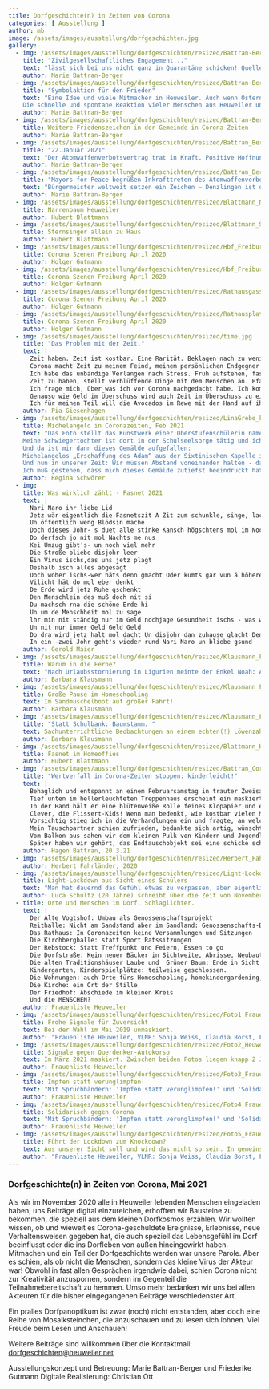 ```yaml
---
title: Dorfgeschichte(n) in Zeiten von Corona
categories: [ Ausstellung ]
author: mb
image: /assets/images/ausstellung/dorfgeschichten.jpg
gallery:
  - img: /assets/images/ausstellung/dorfgeschichten/resized/Battran-Berger_Bild_1_Karikatur_pdf__1_Seite_.jpg
    title: "Zivilgesellschaftliches Engagement..." 
    text: "lässt sich bei uns nicht ganz in Quarantäne schicken! Quelle: AgnesAvagyan (https://www.live-karikaturen.ch/), Bearbeitung: Marie Battran-Berger"
    author: Marie Battran-Berger
  - img: /assets/images/ausstellung/dorfgeschichten/resized/Battran-Berger_Bild_2_PACE Fahnen Ostern 2020 Collage Heuweiler.jpg
    title: "Symbolaktion für den Frieden"
    text: "Eine Idee und viele Mitmacher in Heuweiler. Auch wenn Ostern 2020 von sozialen Kontaktbeschränkungen wegen Corona dominiert war, wird der Einsatz für den Frieden in der Welt nicht vergessen. Als Zeichen der Solidarität hängten über 20 Heuweiler Familien und Einzelpersonen die bunten Regenbogen-PACE-Fahnen an Fenster und Balkone. Initiiert wurde die Aktion von einer Bürgerin Heuweilers über das Forum des Bürgernetzes Heuweiler. Dort schrieb sie: 'Vor lauter Corona und Fokussierung auf unser Wohlergehen dürfen wir die geflüchteten Menschen und die anhaltenden Kriege in der Welt nicht vergessen. In diesem Jahr wären zum 60. Mal Ostermärsche in Deutschland gewesen. Da diese nicht stattfinden, setzen wir symbolische Zeichen dafür,dass auch der soziale und politische Frieden zum eigentlichen Ernstfall gehören.'
    Die schnelle und spontane Reaktion vieler Menschen aus Heuweiler und das Schicken von Fotos zeigen, dass auch in Zeiten von Corona - oder gerade deswegen – das bürgerschaftliche Engagement nicht in totaler Quarantäne ist. Quelle: Von Haus zu Haus 16 vom 16.04.2020."
    author: Marie Battran-Berger
  - img: /assets/images/ausstellung/dorfgeschichten/resized/Battran-Berger_Bild_3_Volkstrauertag Heuweiler Nov2020.jpg
    title: Weitere Friedenszeichen in der Gemeinde in Corona-Zeiten
    author: Marie Battran-Berger
  - img: /assets/images/ausstellung/dorfgeschichten/resized/Battran_Berger_Bild_4_Kriegerdenkmal Heuweiler Januar 2021.jpg
    title: "22.Januar 2021"
    text: "Der Atomwaffenverbotsvertrag trat in Kraft. Positive Hoffnungszeichen, dass die Menschen in Nach-Corona-Zeiten auch in Sachen Frieden sicher leben können."
    author: Marie Battran-Berger
  - img: /assets/images/ausstellung/dorfgeschichten/resized/Battran_Berger_Bild_5_Buergermeister_von_ Denzlingen_zeigt_Flagge_22_1_22.jpg
    title: "Mayors for Peace begrüßen Inkrafttreten des Atomwaffenverbotsvertrages."
    text: "Bürgermeister weltweit setzen ein Zeichen – Denzlingen ist dabei. Am 22. Januar 2021 tritt der von den Vereinten Nationen im Jahr 2017 verabschiedete Atomwaffenverbotsvertrag in Kraft. Atomwaffen sind ab jetzt völkerrechtlich geächtet und verboten. Die Organisation Mayors for Peace, ein von Hiroshima geführtes, weltweites Städtebündnis mit rund 8.000 Mitgliedern, darunter 700 Städte in Deutschland, begrüßt das Inkrafttreten des Vertrages. Als Zeichen ihrer Unterstützung für dieses besondere Ereignis hissen etliche deutsche Mitgliedskommunen am 22. Januar die Mayors for Peace Flagge, so auch der Denzlinger Bürgermeister Markus Hollemann. Quelle: Homepage der Gemeinde Denzlingen"
    author: Marie Battran-Berger
  - img: /assets/images/ausstellung/dorfgeschichten/resized/Blattmann_Narrenbaum-Heuweiler.JPG
    title: Narrenbaum Heuweiler
    author: Hubert Blattmann
  - img: /assets/images/ausstellung/dorfgeschichten/resized/Blattmann_Sternsinger_ Allein_ zu_ Haus_Dez_2020.JPG
    title: Sternsinger allein zu Haus
    author: Hubert Blattmann
  - img: /assets/images/ausstellung/dorfgeschichten/resized/Hbf_Freiburg_13.03.2020-1.jpg
    title: Corona Szenen Freiburg April 2020
    author: Holger Gutmann
  - img: /assets/images/ausstellung/dorfgeschichten/resized/Hbf_Freiburg_13.03.2020-2.jpg
    title: Corona Szenen Freiburg April 2020
    author: Holger Gutmann
  - img: /assets/images/ausstellung/dorfgeschichten/resized/Rathausgasse_Freiburg_07.04.2020-1.jpg
    title: Corona Szenen Freiburg April 2020
    author: Holger Gutmann
  - img: /assets/images/ausstellung/dorfgeschichten/resized/Rathausplatz_Freiburg_07.04.2020-1.jpg
    title: Corona Szenen Freiburg April 2020
    author: Holger Gutmann
  - img: /assets/images/ausstellung/dorfgeschichten/resized/time.jpg
    title: "Das Problem mit der Zeit."
    text: |
      Zeit haben. Zeit ist kostbar. Eine Rarität. Beklagen nach zu wenig Zeit. Zeit ist Geld Zeitverschwendung. Alles ist zeitaufwendig. Zeitlos leben. Die Zeit läuft ab. Lebenszeit. Ich wünschte, ich hätte weniger Zeit.
      Corona macht Zeit zu meinem Feind, meinem persönlichen Endgegner im Kampf gegen das Nichtstun.
      Ich habe das unbändige Verlangen nach Stress. Früh aufstehen, fast keine Zeit fürs Frühstück haben, aus dem Haus hetzen, nebenbei im Rucksack nach Geld für das Mittagessen kramen. Schööön! Und dann abends aufs Sofa, so fertig sein, dass man sich nicht wegen der viel zu großen Auswahl auf Netflix einem zehnminütigen innerlichen Konflikt unterzieht. Ich wünsche mir, dass Treppensteigen wieder richtig anstrengend wird, dass man im Bett höchstens noch den Wecker für den nächsten Morgen anstellt und dass Sonntage richtige Sonntage sind und nicht fast schon Montage. Sonntag und Montag verschwimmen, hätt‘ auch keiner gedacht.
      Zeit zu haben, stellt verblüffende Dinge mit dem Menschen an. Pfandflaschen abgeben macht Spaß, ich schwöre! Durch Zeit wird Nichtstun plötzlich zu einer Enttäuschung. Wie Pizza mit zu viel Käse. Die ersten 5 Bissen ist es toll, danach, wenn der Käse kalt ist, irgendwie eklig. Bei uns ist durch zu viel Zeit etwas Seltsames AUF den Köpfen entstanden. Auf dem Merkwürdigkeits- Barometer von 1-10 folgen kurz danach die Dinge, die IN den Köpfen erschaffen wurden. Auch nicht erwähnenswert.
      Ich frage mich, über was ich vor Corona nachgedacht habe. Ich komme auf keine Antwort. Vergessen.
      Genauso wie Geld im Überschuss wird auch Zeit im Überschuss zu einem “wahren Problem der Menschheit”. Was wollen wir überhaupt?
      Ich für meinen Teil will die Avocados im Rewe mit der Hand auf ihre Reife überprüfen, ohne mich schreckhaft nach allen Seiten umzugucken. Bloß nicht erwischt werden beim Viren verteilen. Ich will mich in der Warteschlange zur Post vordrängeln “dürfen”. Ich will Niesen und Husten, nicht weil‘s Spaß macht, sondern weil Niesen und Husten zu einem Art Volksverbrechen geworden ist. Ich möchte wirklich sehr gerne zum Friseur gehen, ich wünsche auch anderen Leuten von Herzen, endlich wieder zum Friseur gehen zu können. Könnte fast auf jeder Geburtstagskarte stehen. Ich will viel, bloß keine freie Zeit. Davon habe ich genug.
    author: Pia Giesenhagen
  - img: /assets/images/ausstellung/dorfgeschichten/resized/LinaGrebe_keep_your_distance.jpg
    title: Michelangelo in Coronazeiten, Feb 2021
    text: "Das Foto stellt das Kunstwerk einer Oberstufenschülerin namens Lina dar, die das Gymnasium Johanneum in Wadersloh, Nordrhein- Westfalen, besucht.
    Meine Schwiegertochter ist dort in der Schulseelsorge tätig und ich hatte die Gelegenheit, bei einer Stippvisite ihre Schule zu besuchen.
    Und da ist mir dann dieses Gemälde aufgefallen:
    Michelangelos „Erschaffung des Adam“ aus der Sixtinischen Kapelle in Rom - einmal ganz anders: Im Original berühren sich diese Hände nahezu: die Beziehung Gott - Mensch ist als Nähe zu spüren, schafft Leben.
    Und nun in unserer Zeit: Wir müssen Abstand voneinander halten - dadurch bilden sich Gräben und es fällt zunehmend schwerer, Kontakte zu halten, Nähe zu spüren. Nur durch Nähe kann ein Funke überspringen!
    Ich muß gestehen, dass mich dieses Gemälde zutiefst beeindruckt hat und ich hoffe, dass bald wieder eine Zeit kommt, in der es nicht mehr „Keep your distance“ heißen muß!"
    author: Regina Schwörer
  - img:
    title: Was wirklich zählt - Fasnet 2021
    text: | 
      Nari Naro ihr liebe Lid  
      Jetz wär eigentlich die Fasnetszit A Zit zum schunkle, singe, lache  
      Un öffentlich weng Blödsin mache  
      Doch dieses Johr- s duet alle stinke Kansch högschtens mol im Nochba winke Den disjohr fält die Fasnet us  
      Do derfsch jo nit mol Nachts me nus  
      Kei Umzug gibt's- un noch viel mehr  
      Die Stroße bliebe disjohr leer  
      Ein Virus ischs,das uns jetz plagt  
      Deshalb isch alles abgesagt  
      Doch woher ischs-wer häts denn gmacht Oder kumts gar vun ä höhere Macht  
      Vilicht hät do mol eber denkt  
      De Erde wird jetz Ruhe gschenkt  
      Den Menschlein des muß doch nit si  
      Du machsch rna die schöne Erde hi  
      Un um de Menschheit mol zu sage  
      lhr min nit ständig nur im Geld nochjage Gesundheit ischs - was wirklich zelt  
      Un nit nur immer Geld Geld Geld  
      Do dra wird jetz halt mol dacht Un disjohr dan zuhause glacht Den frölich si kansch immer noch Di Fasnet lebt zuhause hoch  
      In ein -zwei Johr geht's wieder rund Nari Naro un bliebe gsund
    author: Gerold Maier
  - img: /assets/images/ausstellung/dorfgeschichten/resized/Klausmann_Foto_1_Warum_in_die_Ferne_.jpg
    title: Warum in die Ferne?
    text: "Nach Urlaubsstornierung in Ligurien meinte der Enkel Noah: Also ich muss nicht im Urlaub ans Meer. Ich hab hier in Heuweiler doch alles: Einen Teich, ein Boot eine Liegewiese zum Sonnen!” Die täglichen Bootsfahrten über den Miniteich machten Noah sehr zufrieden und glücklich. Wie heißt es doch: Warum denn in die Ferne..."
    author: Barbara Klausmann
  - img: /assets/images/ausstellung/dorfgeschichten/resized/Klausmann_Foto_2_Große_Pause_Homeschooling.jpg
    title: Große Pause im Homeschooling
    text: Im Sandmuschelboot auf großer Fahrt!
    author: Barbara Klausmann
  - img: /assets/images/ausstellung/dorfgeschichten/resized/Klausmann_Foto_3.jpg
    title: "Statt Schulbank: Baumstamm. "
    text: Sachunterrichtliche Beobachtungen an einem echten(!) Löwenzahn
    author: Barbara Klausmann
  - img: /assets/images/ausstellung/dorfgeschichten/resized/Blattmann_Hubert_Fasnet_im_HomeOffies_2_2021_pdf__1_Seite_.jpg
    title: Fasnet im Homeoffies
    author: Hubert Blattmann
  - img: /assets/images/ausstellung/dorfgeschichten/resized/Battran_Corona_Währung_Installation_3_21_pdf__1_Seite_.jpg
    title: "Wertverfall in Corona-Zeiten stoppen: kinderleicht!"
    text: |
      Behaglich und entspannt an einem Februarsamstag in trauter Zweisamkeit vor dem Fernseher. Eine Aufführung von Bizets „Carmen“ fesselt uns. Es ist 21 Uhr. Es klingelt. Mannhaft drücke ich den Knopf für die Haustür. In Heuweiler sind Argwohn und Vorsicht ja nicht so überlebenswichtig wie in der Großstadt. Andererseits: Wer ist im Corona-Lockdown um die Zeit überhaupt noch unterwegs?
      Tief unten im hellerleuchteten Treppenhaus erscheint ein maskiertes Jungengesicht, fragt höflich, ob er mit seinem Anliegen kurz stören dürfe, und steigt dann sichtlich gespannt die Stockwerke bis kurz unter den Treppenabsatz hinauf, den Corona-Abstand einhaltend. 
      In der Hand hält er eine blütenweiße Rolle feines Klopapier und erzählt erst unsicher, dann immer freier von dem Wettbewerb, den er mit seinen Freunden gerade austrage. Gewinnen sollte derjenige, der das Wertvollste für die Toilettenpapierrolle eintauschen würde.
      Clever, die Flissert-Kids! Wenn man bedenkt, wie kostbar vielen Menschen zu Beginn der Pandemie diese speziellen Papierrollen waren, so dass ihre Hamsterzüge zu leeren Kaufhausregalen und zu vollen Kellern führten! Wie dramatisch war der Kurs der ehemals so kostbaren Reinigungstücher inzwischen gefallen! Da musste gegengesteuert werden, und so machten sich die Kids auf, zu retten, was zu retten war. Clever, das Pilotprojekt!
      Vorsichtig stieg ich in die Verhandlungen ein und fragte, an welche Tauschobjekte er denn so denke. Als ich in seiner Aufzählung das Wort „Schokolade“ hörte, griff ich zu und kaufte uns mit einer freilich teuren Tafel von Lindt frei.
      Mein Tauschpartner schien zufrieden, bedankte sich artig, wünschte einen guten Abend und war im Abstieg durchs Treppenhaus wesentlich schneller und gelöster als beim bangen Aufstieg.
      Vom Balkon aus sahen wir dem kleinen Pulk von Kindern und Jugendlichen nach: Sie berieten sich durchaus vernehmbar und waren eilig auf dem Weg zur nächsten Türklingel.
      Später haben wir gehört, das Endtauschobjekt sei eine schicke schwarze Rothaus-Basecap gewesen. Unsere Lindt-Schokolade war wohl nur eine Sprosse auf der Werteleiter, deren erste die von mir eingetauschte Klopapierrolle war.
    author: Hagen Battran, 20.3.21
  - img: /assets/images/ausstellung/dorfgeschichten/resized/Herbert_Fahrlaender2020.jpg
    author: Herbert Fahrländer, 2020
  - img: /assets/images/ausstellung/dorfgeschichten/resized/Light-Lockdown_aus_Sicht_eines_Schülers.jpg
    title: Light-Lockdown aus Sicht eines Schülers
    text: "Man hat dauernd das Gefühl etwas zu verpassen, aber eigentlich zieht die Zeit ereignislos an einem vorbei. Obwohl jeder Tag wie der andere ist, habe ich schon vergessen was gestern war. Seit „Lockdown-Light“-Beginn hat sich nur das Wetter geändert und die Ausgangssperre ab 20 Uhr ist weg. Gefühlt bin ich aber immer noch im November. Man meint genug Zeit zu haben um nachzudenken, das ist aber schon lange vorbei. Inzwischen starre ich ins Nichts und wirke nachdenklich, dabei warte ich ohne Erwartungen auf nichts. Nach Fernlernen mit 2000 Bildschirmstunden kann ich Ende April wieder in die Schule gehen. Aufbruchsstimmung, in einer Zeit in der das schnelle Ändern der Beschränkungen zeitlos wirkt. Schule, Lernen, Mittagessen, Fernsehen und Schlafen fanden auf *Moment*… 4 mal 7 Schritten aka. meinem Zimmer statt. Das sorgte für einen ausgewogenen Tapetenwechsel! Wenn so das Leben im Gefängnis ist, wäre ich für Jemanden in den Bau gegangen. Nur mit der Bitte mir zu erzählen was er mit der Zeit anstellen konnte, denn ich habe seit November nichts draus gemacht. Das einzige Highlight war die Bundesliga am Samstag um halb 4. So traurig es klingen mag, geholfen hat mir nur das Wissen, dass wir alle im selben Boot sitzen und jeder der nach Mitleid ringt, noch schlechter dran ist als ich. Den Text hätte ich auch am Mittwoch beginnen können zu schreiben, am Montag fortführen und am Freitag zu Ende bringen und das alles in einer Woche!"
    author: Luca Schultz (20 Jahre) schreibt über die Zeit von November 2020 – April 2021
  - title: Orte und Menschen im Dorf. Schlaglichter.
    text: |
      Der Alte Vogtshof: Umbau als Genossenschaftsprojekt
      Reithalle: Nicht am Sandstand aber im Sandland: Genossenschafts-Bürger-Versammlung
      Das Rathaus: In Coronazeiten keine Versammlungen und Sitzungen
      Die Kirchberghalle: statt Sport Ratssitzungen 
      Der Rebstock: Statt Treffpunkt und Feiern, Essen to go
      Die Dorfstraße: Kein neuer Bäcker in Sichtweite, Abrisse, Neubauten, Straßensperren, Verkehrsenge
      Die alten Traditionshäuser Laube und  Grüner Baum: Ende in Sicht
      Kindergarten, Kinderspielplätze: teilweise geschlossen.
      Die Wohnungen: auch Orte fürs Homeschooling, homekindergardening, homeoffice …
      Die Kirche: ein Ort der Stille 
      Der Friedhof: Abschiede im kleinen Kreis
      Und die MENSCHEN?
    author: Frauenliste Heuweiler
  - img: /assets/images/ausstellung/dorfgeschichten/resized/Foto1_Frauenliste-Heuweiler-3xFrauenpower.jpg
    title: Frohe Signale für Zuversicht
    text: Bei der Wahl im Mai 2019 unmaskiert.
    author: "Frauenliste Heuweiler, VLNR: Sonja Weiss, Claudia Borst, Friederike Großmann"
  - img: /assets/images/ausstellung/dorfgeschichten/resized/Foto2_HeuweilerOrtseingang-Frauenliste.jpg
    title: Signale gegen Querdenker-Autokorso
    text: Im März 2021 maskiert. Zwischen beiden Fotos liegen knapp 2 Jahre.
    author: Frauenliste Heuweiler
  - img: /assets/images/ausstellung/dorfgeschichten/resized/Foto3_Frauenliste_Impfen_Verunglimpfen.jpg
    title: Impfen statt verunglimpfen!
    text: "Mit Spruchbändern: 'Impfen statt verunglimpfen!' und 'Solidarisch gegen Corona' setzten wir am 3.3.21 an markanten Orten im Dorf Zeichen in Richtung Überwindung der Krise"
    author: Frauenliste Heuweiler
  - img: /assets/images/ausstellung/dorfgeschichten/resized/Foto4_Frauenliste_Laube_Corona.jpg
    title: Solidarisch gegen Corona
    text: "Mit Spruchbändern: 'Impfen statt verunglimpfen!' und 'Solidarisch gegen Corona' setzten wir am 3.3.21 an markanten Orten im Dorf Zeichen in Richtung Überwindung der Krise"
    author: Frauenliste Heuweiler
  - img: /assets/images/ausstellung/dorfgeschichten/resized/Foto5_Frauenliste_Heuweiler.jpg
    title: Führt der Lockdown zum Knockdown?
    text: Aus unserer Sicht soll und wird das nicht so sein. In gemeinsamen bürgerschaftlichen Anstrengungen werden wir  konstruktiv aus der Krise kommen und die nötigen Veränderungen in allen Bereichen für eine gute Lebensqualität mit Mut angehen.
    author: "Frauenliste Heuweiler, VLNR: Sonja Weiss, Claudia Borst, Friederike Großmann"
---
```

### Dorfgeschichte(n) in Zeiten von Corona, Mai 2021

Als wir im November 2020 alle in Heuweiler lebenden Menschen eingeladen haben, uns Beiträge digital einzureichen, erhofften wir Bausteine zu bekommen, die speziell aus dem kleinen Dorfkosmos erzählen. Wir wollten wissen, ob und wieweit es Corona-geschuldete Ereignisse, Erlebnisse, neue Verhaltensweisen gegeben hat, die auch speziell das Lebensgefühl im Dorf beeinflusst oder die ins Dorfleben von außen hineingewirkt haben. Mitmachen und ein Teil der Dorfgeschichte werden war unsere Parole. Aber es schien, als ob nicht die Menschen, sondern das kleine Virus der Akteur war! Obwohl in fast allen Gesprächen irgendwie dabei, schien Corona nicht zur Kreativität anzuspornen, sondern im Gegenteil die Teilnahmebereitschaft zu hemmen.
Umso mehr bedanken wir uns bei allen Akteuren für die bisher eingegangenen Beiträge verschiedenster Art.

Ein pralles Dorfpanoptikum ist zwar (noch) nicht entstanden, aber doch eine Reihe von Mosaiksteinchen, die anzuschauen und zu lesen sich lohnen.
Viel Freude beim Lesen und Anschauen!

Weitere Beiträge sind willkommen über die Kontaktmail: dorfgeschichten@heuweiler.net

Ausstellungskonzept und Betreuung: Marie Battran-Berger und Friederike Gutmann
Digitale Realisierung: Christian Ott